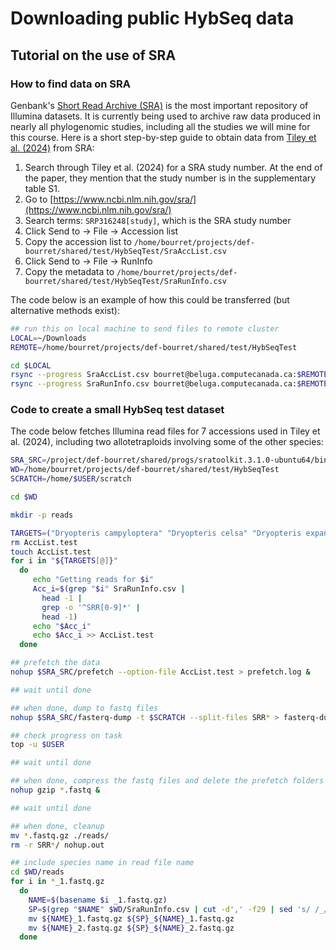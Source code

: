 # Downloading public HybSeq data

## Tutorial on the use of SRA

### How to find data on SRA

Genbank's [Short Read Archive (SRA)](https://www.ncbi.nlm.nih.gov/sra) is the most important repository of Illumina datasets. It is currently being used to archive raw data produced in nearly all phylogenomic studies, including all the studies we will mine for this course. Here is a short step-by-step guide to obtain data from [Tiley et al. (2024)](https://doi.org/10.1093/sysbio/syae024) from SRA:

1. Search through Tiley et al. (2024) for a SRA study number. At the end of the paper, they mention that the study number is in the supplementary table S1.  
2. Go to [https://www.ncbi.nlm.nih.gov/sra/](https://www.ncbi.nlm.nih.gov/sra/)  
3. Search terms: `SRP316248[study]`, which is the SRA study number  
4. Click Send to -> File -> Accession list  
5. Copy the accession list to `/home/bourret/projects/def-bourret/shared/test/HybSeqTest/SraAccList.csv`  
6. Click Send to -> File -> RunInfo  
7. Copy the metadata to `/home/bourret/projects/def-bourret/shared/test/HybSeqTest/SraRunInfo.csv`

The code below is an example of how this could be transferred (but alternative methods exist):
```bash
## run this on local machine to send files to remote cluster
LOCAL=~/Downloads
REMOTE=/home/bourret/projects/def-bourret/shared/test/HybSeqTest

cd $LOCAL
rsync --progress SraAccList.csv bourret@beluga.computecanada.ca:$REMOTE/
rsync --progress SraRunInfo.csv bourret@beluga.computecanada.ca:$REMOTE/

```

### Code to create a small HybSeq test dataset

The code below fetches Illumina read files for 7 accessions used in Tiley et al. (2024), including two allotetraploids involving some of the other species:

```bash
SRA_SRC=/project/def-bourret/shared/progs/sratoolkit.3.1.0-ubuntu64/bin
WD=/home/bourret/projects/def-bourret/shared/test/HybSeqTest
SCRATCH=/home/$USER/scratch

cd $WD

mkdir -p reads

TARGETS=("Dryopteris campyloptera" "Dryopteris celsa" "Dryopteris expansa" "Dryopteris goldieana" "Dryopteris intermedia" "Dryopteris ludoviciana" "Polystichum munitum")
rm AccList.test
touch AccList.test
for i in "${TARGETS[@]}"
  do
     echo "Getting reads for $i"
     Acc_i=$(grep "$i" SraRunInfo.csv | 
       head -1 | 
       grep -o '^SRR[0-9]*' | 
       head -1)
     echo "$Acc_i"
     echo $Acc_i >> AccList.test
  done

## prefetch the data
nohup $SRA_SRC/prefetch --option-file AccList.test > prefetch.log &

## wait until done

## when done, dump to fastq files
nohup $SRA_SRC/fasterq-dump -t $SCRATCH --split-files SRR* > fasterq-dump.log &

## check progress on task
top -u $USER

## wait until done

## when done, compress the fastq files and delete the prefetch folders
nohup gzip *.fastq &

## wait until done

## when done, cleanup
mv *.fastq.gz ./reads/
rm -r SRR*/ nohup.out

## include species name in read file name
cd $WD/reads
for i in *_1.fastq.gz
  do
    NAME=$(basename $i _1.fastq.gz)
    SP=$(grep "$NAME" $WD/SraRunInfo.csv | cut -d',' -f29 | sed 's/ /_/g')
    mv ${NAME}_1.fastq.gz ${SP}_${NAME}_1.fastq.gz
    mv ${NAME}_2.fastq.gz ${SP}_${NAME}_2.fastq.gz
  done

```


